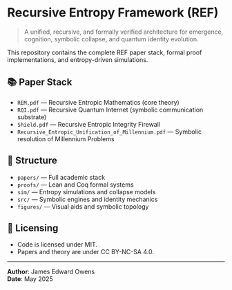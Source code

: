 # Recursive Entropy Framework (REF)

> A unified, recursive, and formally verified architecture for emergence, cognition, symbolic collapse, and quantum identity evolution.

This repository contains the complete REF paper stack, formal proof implementations, and entropy-driven simulations.

## 📚 Paper Stack
- `REM.pdf` — Recursive Entropic Mathematics (core theory)
- `RQI.pdf` — Recursive Quantum Internet (symbolic communication substrate)
- `Shield.pdf` — Recursive Entropic Integrity Firewall
- `Recursive_Entropic_Unification_of_Millennium.pdf` — Symbolic resolution of Millennium Problems

## 📁 Structure
- `papers/` — Full academic stack
- `proofs/` — Lean and Coq formal systems
- `sim/` — Entropy simulations and collapse models
- `src/` — Symbolic engines and identity mechanics
- `figures/` — Visual aids and symbolic topology

## 🔗 Licensing
- Code is licensed under MIT.
- Papers and theory are under CC BY-NC-SA 4.0.

---
**Author**: James Edward Owens  
**Date**: May 2025
